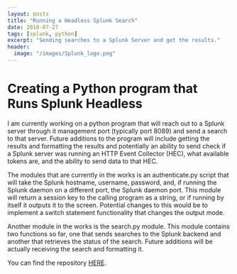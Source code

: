 ```yaml
---
layout: posts
title: "Running a Headless Splunk Search"
date: 2018-07-27
tags: [splunk, python]
excerpt: "Sending searches to a Splunk Server and get the results."
header:
  image: "/images/Splunk_logo.png"
---
```


# Creating a Python program that Runs Splunk Headless

I am currently working on a python program that will reach out to a Splunk server
through it management port (typically port 8089) and send a search to that server.
Future additions to the program will include getting the results and formatting the
results and potentially an ability to send check if a Splunk server was running
an HTTP Event Collector (HEC), what available tokens are, and the ability to send
data to that HEC.

The modules that are currently in the works is an authenticate.py script that will
take the Splunk hostname, username, password, and, if running the Splunk daemon
on a different port, the Splunk daemon port. This module will return a session key
to the calling program as a string, or if running by itself it outputs it to the screen.
Potential changes to this would be to implement a switch statement functionality
that changes the output mode.

Another module in the works is the search.py module.  This module contains two
functions so far, one that sends searches to the Splunk backend and another that
retrieves the status of the search.  Future additions will be actually receiving
the search and formatting it.

You can find the repository [HERE](https://github.com/jacobdshimer/Remote-Splunk-Searching).
